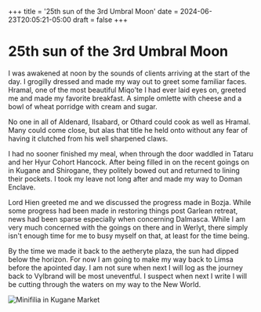 +++ 
title = '25th sun of the 3rd Umbral Moon' 
date = 2024-06-23T20:05:21-05:00 
draft = false 
+++

# 25th sun of the 3rd Umbral Moon

I was awakened at noon by the sounds of clients arriving at the start of the day. I grogilly dressed and made my way out to greet some familiar faces. Hramal, one of the most beautiful Miqo'te I had ever laid eyes on, greeted me and made my favorite breakfast. A simple omlette with cheese and a bowl of wheat porridge with cream and sugar. 

No one in all of Aldenard, Ilsabard, or Othard could cook as well as Hramal. Many could come close, but alas that title he held onto without any fear of having it clutched from his well sharpened claws. 

I had no sooner finished my meal, when through the door waddled in Tataru and her Hyur Cohort Hancock. After being filled in on the recent goings on in Kugane and Shirogane, they politely bowed out and returned to lining their pockets. I took my leave not long after and made my way to Doman Enclave.

Lord Hien greeted me and we discussed the progress made in Bozja. While some progress had been made in restoring things post Garlean retreat, news had been sparse especially when concerning Dalmasca. While I am very much concerned with the goings on there and in Werlyt, there simply isn't enough time for me to busy myself on that, at least for the time being. 

By the time we made it back to the aetheryte plaza, the sun had dipped below the horizon. For now I am going to make my way back to Limsa before the apointed day. I am not sure when next I will log as the journey back to Vylbrand will be most uneventful. I suspect when next I write I will be cutting through the waters on my way to the New World.  


![Minifilia in Kugane Market](https://live.staticflickr.com/65535/53809634141_5c341af3d9_b.jpg)